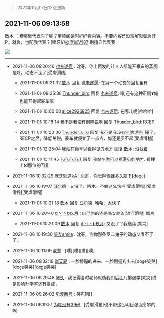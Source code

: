 > 2021年11月07日12点更新
<link rel="stylesheet" href="https://cdn.jsdelivr.net/gh/taotie6/sampleJSON@main/css/photo_show.css">
<meta name="referrer" content="no-referrer" />


 ## 2021-11-06 09:13:58 

 [㪚木](https://www.coolapk.com/feed/31255376?shareKey=Nzc5M2IwMzJkNjBiNjE4NWRkMTk~) ：我哪里代表你了呢？麻烦阅读时好好看内容。不要内容还没理解就着急开P。就你，也配我代表？[呲牙]//<a class="feed-link-uname" href="/u/庶岚V587">@庶岚V587</a>:别擅自代表我 

<div class="album">
<img class="img-item" src="http://image.coolapk.com/feed/2019/0507/23/1081091_4586_1095@230x167.gif" />
</div>

 ------- 

- 2021-11-06 09:20:46 [也未遂愿](uid=3056500) : 沈哥，你上回发的让人人都能开豪车的蒸厕是啥，动态不见了[受虐滑稽] 

    - 2021-11-06 09:21:32 [㪚木](uid=1081091) 回复 [也未遂愿](uid=3056500): 在另一个动态的回复里有 

    - 2021-11-06 09:35:38 [Thunder_bird](uid=966819) 回复 [也未遂愿](uid=3056500): 嗯,还有这种正侧❓俺也能开得起豪车嘛 

    - 2021-11-06 10:00:00 [alice2926825](uid=1064232) 回复 [也未遂愿](uid=3056500): 在哪儿呢[哈哈哈] 

    - 2021-11-06 10:18:14 [我不是我没有别瞎说啊](uid=2231912) 回复 [Thunder_bird](uid=966819): RCEP 

    - 2021-11-06 10:23:36 [Thunder_bird](uid=966819) 回复 [我不是我没有别瞎说啊](uid=2231912): 懂了，RECP之后，降低关税，豪车就便宜了一点点，俺还是买不起[受虐滑稽] 

    - 2021-11-06 12:25:04 [我站在你可以看得见的地方](uid=1262232) 回复 [㪚木](uid=1081091): 没找着 

    - 2021-11-06 13:11:45 [TuTuTuTuT](uid=1433312) 回复 [我站在你可以看得见的地方](uid=1262232): 看楼上td那位的回复 

- 2021-11-06 10:32:29 [就这就这kA](uid=12321265) : 沈哥，你觉得青蛙多久拿下[doge] 

- 2021-11-06 10:19:07 [汪尔德](uid=1595236) : 又没了，阿木，不会这么快吧[受虐滑稽][受虐滑稽][受虐滑稽] 

    - 2021-11-06 10:21:18 [㪚木](uid=1081091) 回复 [汪尔德](uid=1595236): 哈哈，太快了 

- 2021-11-06 10:20:40 [d丶I丶b玖月](uid=2952537) : 自己删的还是酷安删的[流汗滑稽] [图片](http://image.coolapk.com/feed/2021/1106/10/2952537_5239_5831@750x1334.jpg)

    - 2021-11-06 10:21:09 [㪚木](uid=1081091) 回复 [d丶I丶b玖月](uid=2952537): 又没了？我继续[笑哭] 

- 2021-11-06 10:19:30 [笑埜smile](uid=4006299) : 沈哥，你你那条罗二鬼子的动态又看不了了。 

- 2021-11-06 10:11:09 [老魁](uid=1703096) : [噗][噗][噗][噗] 

- 2021-11-06 09:32:16 [岚天夏](uid=1974131) : 一脸懵逼的进来。一脸懵逼的出去[doge笑哭][doge笑哭][doge笑哭] 

- 2021-11-06 09:29:48 [琴玖](uid=2151965) : 我记得当时老师就劝我们后面几排退学[笑哭]说是影响升学率还有提成， 

- 2021-11-06 09:26:02 [见渡新号](uid=868957) : 笑死[噗] 

- 2021-11-06 09:19:51 [为啥没有39码](uid=4172831) : [受虐滑稽]也不带这么明目张胆高攀的啊 

